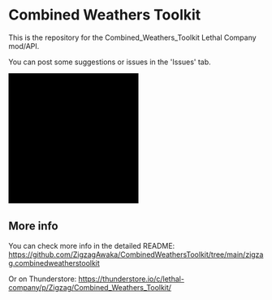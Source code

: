 # Combined Weathers Toolkit

This is the repository for the Combined_Weathers_Toolkit Lethal Company mod/API.

You can post some suggestions or issues in the 'Issues' tab.

![Preview](https://raw.githubusercontent.com/ZigzagAwaka/CombinedWeathersToolkit/main/zigzag.combinedweatherstoolkit/icon.png)

## More info
You can check more info in the detailed README: https://github.com/ZigzagAwaka/CombinedWeathersToolkit/tree/main/zigzag.combinedweatherstoolkit

Or on Thunderstore:
https://thunderstore.io/c/lethal-company/p/Zigzag/Combined_Weathers_Toolkit/
